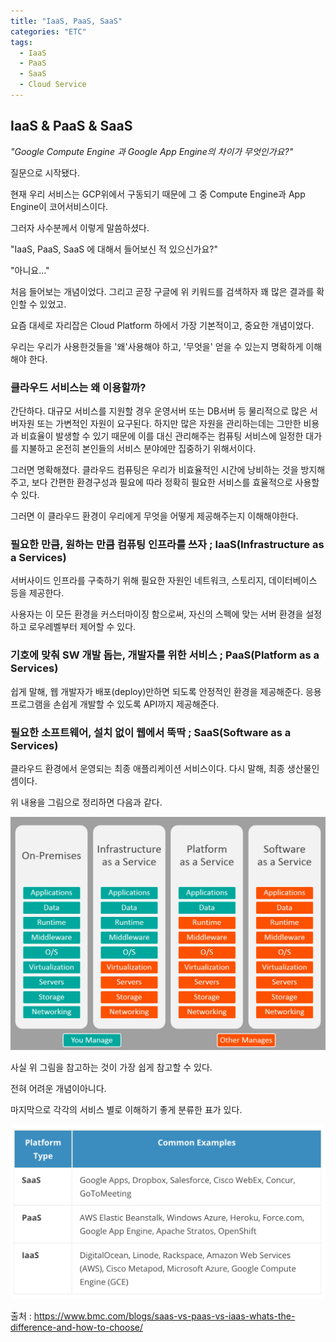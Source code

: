 ```yaml
---
title: "IaaS, PaaS, SaaS"
categories: "ETC"
tags:
  - IaaS
  - PaaS
  - SaaS
  - Cloud Service
---
```


## IaaS & PaaS & SaaS

*"Google Compute Engine 과 Google App Engine의 차이가 무엇인가요?"*

질문으로 시작됐다.

현재 우리 서비스는 GCP위에서 구동되기 때문에 그 중 Compute Engine과 App Engine이 코어서비스이다.

그러자 사수분께서 이렇게 말씀하셨다.

"IaaS, PaaS, SaaS 에 대해서 들어보신 적 있으신가요?"

"아니요..."

처음 들어보는 개념이었다. 그리고 곧장 구글에 위 키워드를 검색하자 꽤 많은 결과를 확인할 수 있었고.

요즘 대세로 자리잡은 Cloud Platform 하에서 가장 기본적이고, 중요한 개념이었다.

우리는 우리가 사용한것들을 '왜'사용해야 하고, '무엇을' 얻을 수 있는지 명확하게 이해해야 한다.

### 클라우드 서비스는 왜 이용할까?

간단하다. 대규모 서비스를 지원할 경우 운영서버 또는 DB서버 등 물리적으로 많은 서버자원 또는 가변적인 자원이 요구된다. 하지만 많은 자원을 관리하는데는 그만한 비용과 비효율이 발생할 수 있기 때문에 이를 대신 관리해주는 컴퓨팅 서비스에 일정한 대가를 지불하고 온전히 본인들의 서비스 분야에만 집중하기 위해서이다.

그러면 명확해졌다. 클라우드 컴퓨팅은 우리가 비효율적인 시간에 낭비하는 것을 방지해주고, 보다 간편한 환경구성과 필요에 따라 정확히 필요한 서비스를 효율적으로 사용할 수 있다.

그러면 이 클라우드 환경이 우리에게 무엇을 어떻게 제공해주는지 이해해야한다.

### 필요한 만큼, 원하는 만큼 컴퓨팅 인프라를 쓰자 ; IaaS(Infrastructure as a Services)

서버사이드 인프라를 구축하기 위해 필요한 자원인 네트워크, 스토리지, 데이터베이스 등을 제공한다.

사용자는 이 모든 환경을 커스터마이징 함으로써, 자신의 스펙에 맞는 서버 환경을 설정하고 로우레벨부터 제어할 수 있다.

### 기호에 맞춰 SW 개발 돕는, 개발자를 위한 서비스 ; PaaS(Platform as a Services)

쉽게 말해, 웹 개발자가 배포(deploy)만하면 되도록 안정적인 환경을 제공해준다.  응용프로그램을 손쉽게 개발할 수 있도록 API까지 제공해준다.

### 필요한 소프트웨어, 설치 없이 웹에서 뚝딱 ; SaaS(Software as a Services)

클라우드 환경에서 운영되는 최종 애플리케이션 서비스이다. 다시 말해, 최종 생산물인셈이다.

위 내용을 그림으로 정리하면 다음과 같다.

![IaaS_PaaS_SaaS](/assets/images/study/dev/2018/10_iaas-paas-saas-comparison-1024x759.jpg)

사실 위 그림을 참고하는 것이 가장 쉽게 참고할 수 있다.

전혀 어려운 개념이아니다.

마지막으로 각각의 서비스 별로 이해하기 좋게 분류한 표가 있다.

![useCase](/assets/images/study/dev/2018/10_usecase.png)

출처 : https://www.bmc.com/blogs/saas-vs-paas-vs-iaas-whats-the-difference-and-how-to-choose/
